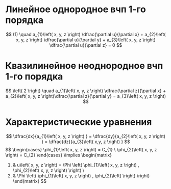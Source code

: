 # Линейное однородное вчп 1-го порядка
$$
(1) \quad  a_{1}\left( x, y, z \right) \dfrac{\partial u}{\partial x} + a_{2}\left( x, y, z \right) \dfrac{\partial u}{\partial y} + a_{3}\left( x, y, z \right) \dfrac{\partial u}{\partial z} = 0
$$
# Квазилинейное неоднородное вчп 1-го порядка
$$
\left( 2 \right)  \quad a_{1}\left( x, y, z \right) \dfrac{\partial z}{\partial x} + a_{2}\left( x, y, z \right)\dfrac{\partial z}{\partial y}  = a_{3}\left( x, y, z \right)  
$$
# Характеристические уравнения
$$
\dfrac{dx}{a_{1}\left( x, y, z \right) } = \dfrac{dy}{a_{2}\left( x, y, z \right) } = \dfrac{dz}{a_{3}\left( x,y, z \right) }
$$
$$
\begin{cases}
\phi_{1}\left( x, y, z \right) = C_{1} \\
\phi_{2}\left( x, y, z \right) = C_{2}
\end{cases} \implies \begin{matrix}
1) & u\left( x, y, z \right) = \Phi \left( \phi_{1}\left( x, y, z \right) , \phi_{2}\left( x, y, z \right)  \right) \\
2)  & \Phi \left( \phi_{1}\left( x, y, z \right) , \phi_{2}\left(  \right)  \right)  
\end{matrix}
$$